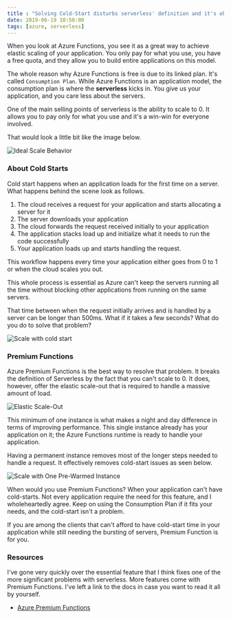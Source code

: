 ```yaml
---
title : "Solving Cold-Start disturbs serverless' definition and it's okay"
date: 2019-06-19 10:50:00
tags: [azure, serverless]
---
```


When you look at Azure Functions, you see it as a great way to achieve elastic scaling of your application. You only pay for what you use, you have a free quota, and they allow you to build entire applications on this model.

The whole reason why Azure Functions is free is due to its linked plan. It's called `Consumption Plan`. While Azure Functions is an application model, the consumption plan is where the **serverless** kicks in. You give us your application, and you care less about the servers.

One of the main selling points of serverless is the ability to scale to 0. It allows you to pay only for what you use and it's a win-win for everyone involved.

That would look a little bit like the image below.

![Ideal Scale Behavior](/posts/files/premium-functions/001.png)

### About Cold Starts

Cold start happens when an application loads for the first time on a server. What happens behind the scene look as follows.

1. The cloud receives a request for your application and starts allocating a server for it
2. The server downloads your application
3. The cloud forwards the request received initially to your application
4. The application stacks load up and initialize what it needs to run the code successfully
5. Your application loads up and starts handling the request.

This workflow happens every time your application either goes from 0 to 1 or when the cloud scales you out.

This whole process is essential as Azure can't keep the servers running all the time without blocking other applications from running on the same servers.

That time between when the request initially arrives and is handled by a server can be longer than 500ms. What if it takes a few seconds? What do you do to solve that problem?

![Scale with cold start](/posts/files/premium-functions/002.png)

### Premium Functions

Azure Premium Functions is the best way to resolve that problem. It breaks the definition of Serverless by the fact that you can't scale to 0. It does, however, offer the elastic scale-out that is required to handle a massive amount of load.

![Elastic Scale-Out](/posts/files/premium-functions/elastic.png)

This minimum of one instance is what makes a night and day difference in terms of improving performance. This single instance already has your application on it; the Azure Functions runtime is ready to handle your application.

Having a permanent instance removes most of the longer steps needed to handle a request. It effectively removes cold-start issues as seen below.

![Scale with One Pre-Warmed Instance](/posts/files/premium-functions/003.png)

When would you use Premium Functions? When your application can't have cold-starts. Not every application require the need for this feature, and I wholeheartedly agree. Keep on using the Consumption Plan if it fits your needs, and the cold-start isn't a problem.

If you are among the clients that can't afford to have cold-start time in your application while still needing the bursting of servers, Premium Function is for you.

### Resources

I've gone very quickly over the essential feature that I think fixes one of the more significant problems with serverless.  More features come with Premium Functions. I've left a link to the docs in case you want to read it all by yourself.

* [Azure Premium Functions](https://docs.microsoft.com/azure/azure-functions/functions-premium-plan?WT.mc_id=maximerouiller-blog-marouill#features)
